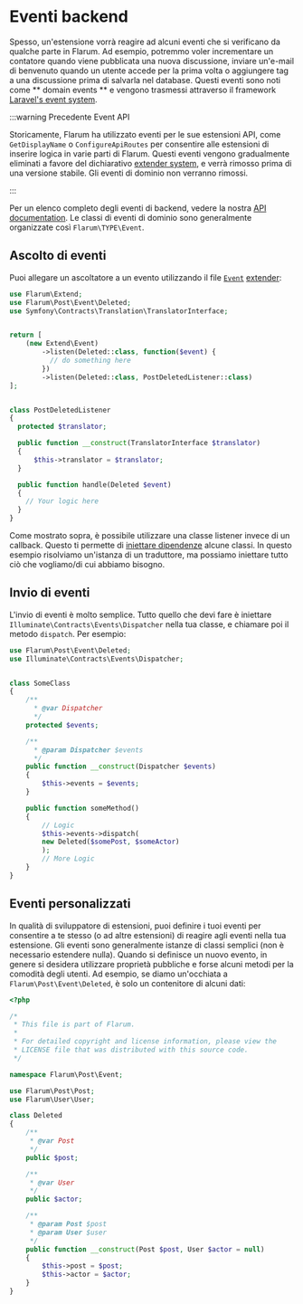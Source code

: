 # Eventi backend

Spesso, un'estensione vorrà reagire ad alcuni eventi che si verificano da qualche parte in Flarum. Ad esempio, potremmo voler incrementare un contatore quando viene pubblicata una nuova discussione, inviare un'e-mail di benvenuto quando un utente accede per la prima volta o aggiungere tag a una discussione prima di salvarla nel database. Questi eventi sono noti come ** domain events ** e vengono trasmessi attraverso il framework [Laravel's event system](https://laravel.com/docs/6.x/events).

:::warning Precedente Event API

Storicamente, Flarum ha utilizzato eventi per le sue estensioni API, come `GetDisplayName` o `ConfigureApiRoutes` per consentire alle estensioni di inserire  logica in varie parti di Flarum. Questi eventi vengono gradualmente eliminati a favore del dichiarativo [extender system](start.md#extenders), e verrà rimosso prima di una versione stabile. Gli eventi di dominio non verranno rimossi.

:::

Per un elenco completo degli eventi di backend, vedere la nostra [API documentation](https://api.docs.flarum.org/php/master/search.html?search=Event). Le classi di eventi di dominio sono generalmente organizzate così `Flarum\TYPE\Event`.

## Ascolto di eventi

Puoi allegare un ascoltatore a un evento utilizzando il file [`Event`](https://api.docs.flarum.org/php/master/flarum/extend/event) [extender](start.md#extenders):

```php
use Flarum\Extend;
use Flarum\Post\Event\Deleted;
use Symfony\Contracts\Translation\TranslatorInterface;


return [
    (new Extend\Event)
        ->listen(Deleted::class, function($event) {
          // do something here
        })
        ->listen(Deleted::class, PostDeletedListener::class)
];


class PostDeletedListener
{
  protected $translator;

  public function __construct(TranslatorInterface $translator)
  {
      $this->translator = $translator;
  }

  public function handle(Deleted $event)
  {
    // Your logic here
  }
}
```

Come mostrato sopra, è possibile utilizzare una classe listener invece di un callback. Questo ti permette di [iniettare dipendenze](https://laravel.com/docs/6.x/container) alcune classi. In questo esempio risolviamo un'istanza di un traduttore, ma possiamo iniettare tutto ciò che vogliamo/di cui abbiamo bisogno.

## Invio di eventi

L'invio di eventi è molto semplice. Tutto quello che devi fare è iniettare `Illuminate\Contracts\Events\Dispatcher` nella tua classe, e chiamare poi il metodo `dispatch`. Per esempio:

```php
use Flarum\Post\Event\Deleted;
use Illuminate\Contracts\Events\Dispatcher;


class SomeClass
{
    /**
      * @var Dispatcher
      */
    protected $events;

    /**
      * @param Dispatcher $events
      */
    public function __construct(Dispatcher $events)
    {
        $this->events = $events;
    }

    public function someMethod()
    {
        // Logic
        $this->events->dispatch(
        new Deleted($somePost, $someActor)
        );
        // More Logic
    }
}
```

## Eventi personalizzati

In qualità di sviluppatore di estensioni, puoi definire i tuoi eventi per consentire a te stesso (o ad altre estensioni) di reagire agli eventi nella tua estensione.
Gli eventi sono generalmente istanze di classi semplici (non è necessario estendere nulla). Quando si definisce un nuovo evento, in genere si desidera utilizzare proprietà pubbliche e forse alcuni metodi per la comodità degli utenti.
Ad esempio, se diamo un'occhiata a `Flarum\Post\Event\Deleted`, è solo un contenitore di alcuni dati:

```php
<?php

/*
 * This file is part of Flarum.
 *
 * For detailed copyright and license information, please view the
 * LICENSE file that was distributed with this source code.
 */

namespace Flarum\Post\Event;

use Flarum\Post\Post;
use Flarum\User\User;

class Deleted
{
    /**
     * @var Post
     */
    public $post;

    /**
     * @var User
     */
    public $actor;

    /**
     * @param Post $post
     * @param User $user
     */
    public function __construct(Post $post, User $actor = null)
    {
        $this->post = $post;
        $this->actor = $actor;
    }
}
```
